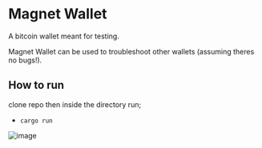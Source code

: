 # Magnet Wallet

A bitcoin wallet meant for testing.

Magnet Wallet can be used to troubleshoot other wallets (assuming theres no bugs!).

## How to run

clone repo then inside the directory run;

 - `cargo run`
 
 ![image](https://user-images.githubusercontent.com/32387851/218624460-d2d804d5-d7da-4c67-aeff-38c59b5ac46d.png)

